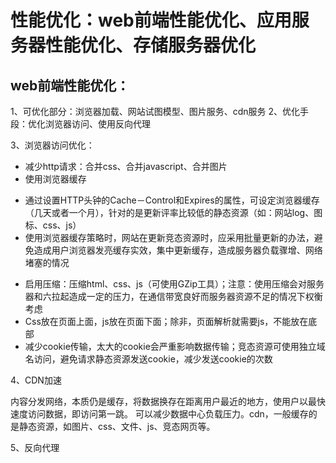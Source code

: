 # 性能优化：web前端性能优化、应用服务器性能优化、存储服务器优化

## web前端性能优化：
1、可优化部分：浏览器加载、网站试图模型、图片服务、cdn服务
2、优化手段：优化浏览器访问、使用反向代理

3、浏览器访问优化：

+ 减少http请求：合并css、合并javascript、合并图片
+ 使用浏览器缓存
 - 通过设置HTTP头钟的Cache－Control和Expires的属性，可设定浏览器缓存（几天或者一个月），针对的是更新评率比较低的静态资源（如：网站log、图标、css、js）
 - 使用浏览器缓存策略时，网站在更新竞态资源时，应采用批量更新的办法，避免造成用户浏览器发亮缓存实效，集中更新缓存，造成服务器负载骤增、网络堵塞的情况
+ 启用压缩：压缩html、css、js（可使用GZip工具）；注意：使用压缩会对服务器和六拉起造成一定的压力，在通信带宽良好而服务器资源不足的情况下权衡考虑
+ Css放在页面上面，js放在页面下面；除非，页面解析就需要js，不能放在底部
+ 减少cookie传输，太大的cookie会严重影响数据传输；竞态资源可使用独立域名访问，避免请求静态资源发送cookie，减少发送cookie的次数

4、CDN加速

内容分发网络，本质仍是缓存，将数据换存在距离用户最近的地方，使用户以最快速度访问数据，即访问第一跳。
可以减少数据中心负载压力。cdn，一般缓存的是静态资源，如图片、css、文件、js、竞态网页等。

5、反向代理

